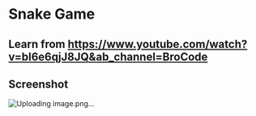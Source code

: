 # Snake Game
## Learn from https://www.youtube.com/watch?v=bI6e6qjJ8JQ&ab_channel=BroCode
## Screenshot
![Uploading image.png…]()

